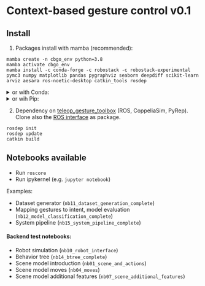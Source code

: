 # Context-based gesture control v0.1

## Install

1) Packages install with mamba (recommended):
```
mamba create -n cbgo_env python=3.8
mamba activate cbgo_env
mamba install -c conda-forge -c robostack -c robostack-experimental pymc3 numpy matplotlib pandas pygraphviz seaborn deepdiff scikit-learn arviz aesara ros-noetic-desktop catkin_tools rosdep
```

<details>
<summary>or with Conda:</summary>
<code>conda create -n robot_env python=3.8</code>

<code>conda install -c conda-forge -c robostack -c robostack-experimental pymc3 numpy matplotlib pandas pygraphviz seaborn deepdiff scikit-learn arviz aesara ros-noetic-desktop catkin_tools rosdep</code>
</details>

<details>
<summary>or wih Pip:</summary>

<code>pip install pymc3 numpy matplotlib pandas graphviz seaborn deepdiff scikit-learn arviz aesara</code>

Install ROS noetic manually. Use python version 3.8.
</details>

2) Dependency on [teleop_gesture_toolbox](https://github.com/imitrob/teleop_gesture_toolbox) (ROS, CoppeliaSim, PyRep). Clone also the [ROS interface](https://github.com/imitrob/coppelia_sim_ros_interface) as package.
```
rosdep init
rosdep update
catkin build
```

## Notebooks available

- Run `roscore`
- Run ipykernel (e.g. `jupyter notebook`)

Examples:

- Dataset generator (`nb11_dataset_generation_complete`)
- Mapping gestures to intent, model evaluation (`nb12_model_classification_complete`)
- System pipeline (`nb15_system_pipeline_complete`)

#### Backend test notebooks:

- Robot simulation (`nb10_robot_interface`)
- Behavior tree (`nb14_btree_complete`)
- Scene model introduction (`nb01_scene_and_actions`)
- Scene model moves (`nb04_moves`)
- Scene model additional features (`nb07_scene_additional_features`)

